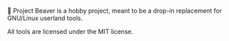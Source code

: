 :beaver: Project Beaver is a hobby project, meant to be a drop-in replacement for GNU/Linux userland tools.

All tools are licensed under the MIT license.
